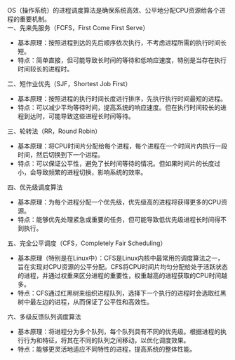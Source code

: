 OS（操作系统）的进程调度算法是确保系统高效、公平地分配CPU资源给各个进程的重要机制。<br />一、先来先服务（FCFS，First Come First Serve）

- 基本原理：按照进程到达的先后顺序依次执行，不考虑进程所需的执行时间长短。
- 特点：简单直接，但可能导致长时间的等待和低响应速度，特别是当存在执行时间较长的进程时。

二、短作业优先（SJF，Shortest Job First）

- 基本原理：按照进程的执行时间长度进行排序，先执行执行时间最短的进程。
- 特点：可以减少平均等待时间，提高系统的响应速度。但在执行时间较长的进程到达时，可能导致这些进程长时间等待。

三、轮转法（RR，Round Robin）

- 基本原理：将CPU时间片分配给每个进程，每个进程在一个时间片内执行一段时间，然后切换到下一个进程。
- 特点：可以保证公平性，避免了长时间等待的情况。但如果时间片的长度过小，会导致频繁的进程切换，影响系统的效率。

四、优先级调度算法

- 基本原理：为每个进程分配一个优先级，优先级高的进程将获得更多的CPU资源。
- 特点：能够优先处理紧急或重要的任务，但可能导致低优先级进程长时间得不到执行。

五、完全公平调度（CFS，Completely Fair Scheduling）

- 基本原理（特别是在Linux中）：CFS是Linux内核中最常用的调度算法之一，旨在实现对CPU资源的公平分配。CFS将CPU时间片均匀分配给处于活跃状态的进程，并通过权重来区分进程的重要性，权重越高的进程获取的CPU时间越多。
- 特点：CFS通过红黑树来组织进程队列，选择下一个执行的进程时会选取红黑树中最左边的进程，从而保证了公平性和高效性。

六、多级反馈队列调度算法

- 基本原理：将进程分为多个队列，每个队列具有不同的优先级。根据进程的执行行为和特征，将其在不同的队列之间移动，以优化调度效果。
- 特点：能够更灵活地适应不同特性的进程，提高系统的整体性能。
